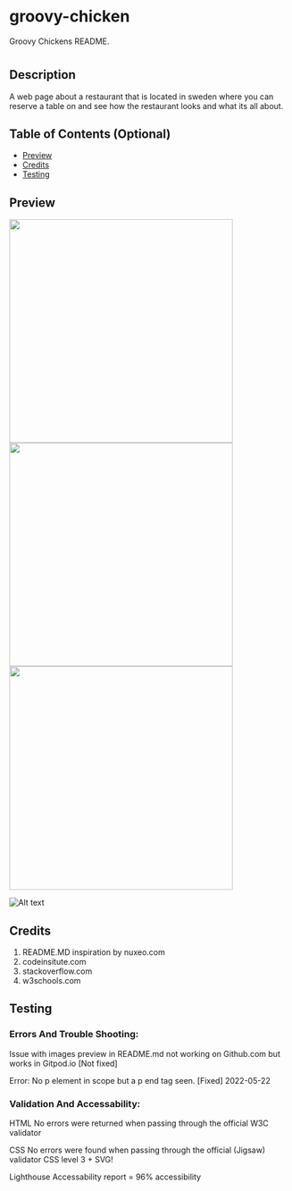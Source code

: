 # groovy-chicken
Groovy Chickens README.

# <Groovy Chicken>

## Description

A web page about a restaurant that is located in sweden where you can reserve a table on and see how the restaurant looks and what its all about.

## Table of Contents (Optional)
- [Preview](#preview) 
- [Credits](#credits)
- [Testing](#testing)

## Preview
<img src="../groovy-chicken/assets/images/preview1.jpg" width=400>
<img src="../groovy-chicken/assets/images/preview2.jpg" width=400>
<img src="../groovy-chicken/assets/images/preview3.jpg" width=400>

![Alt text](../groovy-chicken/assets/images/preview3.jpg  "Title")

## Credits

1. README.MD inspiration by nuxeo.com
2. codeinsitute.com
3. stackoverflow.com
4. w3schools.com


## Testing
### Errors And Trouble Shooting:

Issue with images preview in README.md not working on Github.com but works in Gitpod.io [Not fixed]

Error: No p element in scope but a p end tag seen. [Fixed] 2022-05-22


### Validation And Accessability:
HTML
No errors were returned when passing through the official W3C validator

CSS
No errors were found when passing through the official (Jigsaw) validator
CSS level 3 + SVG!

Lighthouse
Accessability report = 96% accessibility